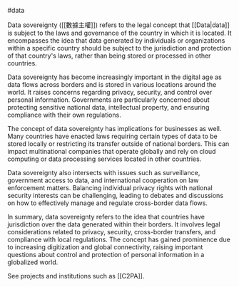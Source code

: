 
#data

Data sovereignty ([[數據主權]]) refers to the legal concept that [[Data|data]] is subject to the laws and governance of the country in which it is located. It encompasses the idea that data generated by individuals or organizations within a specific country should be subject to the jurisdiction and protection of that country's laws, rather than being stored or processed in other countries.

Data sovereignty has become increasingly important in the digital age as data flows across borders and is stored in various locations around the world. It raises concerns regarding privacy, security, and control over personal information. Governments are particularly concerned about protecting sensitive national data, intellectual property, and ensuring compliance with their own regulations.

The concept of data sovereignty has implications for businesses as well. Many countries have enacted laws requiring certain types of data to be stored locally or restricting its transfer outside of national borders. This can impact multinational companies that operate globally and rely on cloud computing or data processing services located in other countries.

Data sovereignty also intersects with issues such as surveillance, government access to data, and international cooperation on law enforcement matters. Balancing individual privacy rights with national security interests can be challenging, leading to debates and discussions on how to effectively manage and regulate cross-border data flows.

In summary, data sovereignty refers to the idea that countries have jurisdiction over the data generated within their borders. It involves legal considerations related to privacy, security, cross-border transfers, and compliance with local regulations. The concept has gained prominence due to increasing digitization and global connectivity, raising important questions about control and protection of personal information in a globalized world.

See projects and institutions such as [[C2PA]].